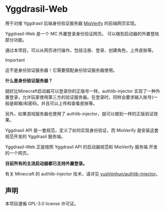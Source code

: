 # Yggdrasil-Web

用于对接 Yggdrasil 后端身份验证服务器 [MioVerify](https://github.com/pingguomc/MioVerify) 的前端网页实现。

Yggdrasil-Web 是一个 MC 外置登录身份验证网页。 可以做到启动器的外置登陆部分功能。

通过本项目，可以从网页进行操作。包括注册、登录、创建角色，上传皮肤等。

> [!IMPORTANT]
> 这不是身份验证服务器！它需要搭配身份验证服务器使用。

**什么是身份验证服务器？**

就好比Minecraft启动器可以登录你的正版号一样。authlib-injector 实现了一种外置登录，允许玩家使用第三方的验证服务器。在登录时，同样会要求输入账号(一般是邮箱)和密码，并且可以上传和查看皮肤等。

另外，如果游戏服务器也使用了 authlib-injector，就可以做到一样的正版验证效果。

Yggdrasil API 是一套规范，定义了如何实现身份验证，而 MioVerify 是安装这套规范开发的 Yggdrasil 服务端。 

Yggdrasil-Web 正是按照 Yggdrasil API 的启动器规范和 MioVerify 服务端 开发的一个网页。

**目前所有的主流启动器都已支持外置登录。**

有关 Minecraft 的 authlib-injector 技术，请详见 [yushijinhun/authlib-injector](https://github.com/yushijinhun/authlib-injector)。


## 声明

本项目遵循 GPL-3.0 license 许可证。


